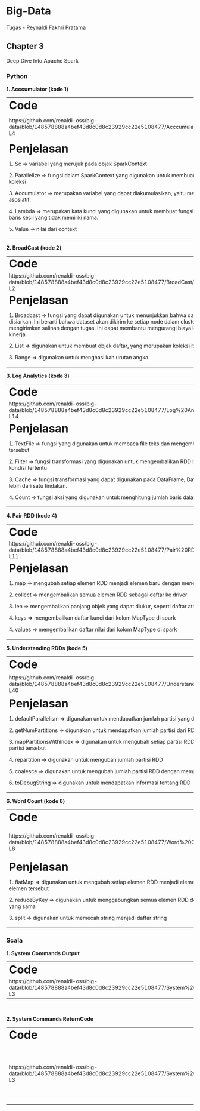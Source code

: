 # Big-Data
Tugas - Reynaldi Fakhri Pratama

## Chapter 3
Deep Dive Into Apache Spark

### Python
**1. Acccumulator (kode 1)**
<table border="0">
 <tr>
    <td><b style="font-size:30px">Code</b></td>
    <td><b style="font-size:30px">Output</b></td>
 </tr>
 <tr>
    <td>https://github.com/renaldi-oss/big-data/blob/148578888a4bef43d8c0d8c23929cc22e5108477/Acccumulator/Accumulator.py#L1-L4 </td>
    <td><img alt="Dark" src="https://github.com/renaldi-oss/big-data/blob/d93010843196ea7f1f110b6fe0c06a02680159e3/Acccumulator/Accumulator.png"></td>
 </tr>
 <tr>
   <td colspan="2">
      <b style="font-size:30px">Penjelasan</b>
      <p>
         1. Sc =>  variabel yang merujuk pada objek SparkContext 
      </p>
      <p>
         2. Parallelize => fungsi dalam SparkContext yang   digunakan untuk membuat RDD (Resilient Distributed Datasets) dari koleksi 
      </p>
      <p>
      3. Accumulator => merupakan variabel yang dapat diakumulasikan, yaitu memiliki operasi “+” yang komutatif dan asosiatif. 
      </p>
      <p>
       4. Lambda => merupakan kata kunci yang digunakan untuk membuat fungsi anonim. Fungsi ini adalah fungsi satu baris kecil yang tidak memiliki nama.
      </p>
      <p>
          5. Value => nilai dari context
      </p>
   </td>
 </tr>
</table>
<b>2. BroadCast (kode 2)</b>
<table border="0">
 <tr>
    <td><b style="font-size:30px">Code</b></td>
    <td><b style="font-size:30px">Output</b></td>
 </tr>
 <tr>
    <td>https://github.com/renaldi-oss/big-data/blob/148578888a4bef43d8c0d8c23929cc22e5108477/BroadCast/BroadCast.py#L1-L2</td>
    <td><img alt="Dark" src="https://github.com/renaldi-oss/big-data/blob/148578888a4bef43d8c0d8c23929cc22e5108477/BroadCast/Broadcast.png"></td>
 </tr>
 <tr>
   <td colspan="2">
      <b style="font-size:30px">Penjelasan</b>
      <p>
         1. Broadcast =>  fungsi yang dapat digunakan untuk menunjukkan bahwa dataset cukup kecil dan harus disiarkan. Ini berarti bahwa dataset akan dikirim ke setiap node dalam cluster hanya sekali, daripada mengirimkan salinan dengan tugas. Ini dapat membantu mengurangi biaya komunikasi dan meningkatkan kinerja.
      </p>
      <p>
         2. List => digunakan untuk membuat objek daftar, yang merupakan koleksi item yang terurut.
      </p>
      <p>
         3. Range => digunakan untuk menghasilkan urutan angka.
      </p>
   </td>
 </tr>
</table>
<b>3. Log Analytics (kode 3)</b>
<table border="0">
 <tr>
    <td><b style="font-size:30px">Code</b></td>
    <td><b style="font-size:30px">Output</b></td>
 </tr>
 <tr>
    <td>https://github.com/renaldi-oss/big-data/blob/148578888a4bef43d8c0d8c23929cc22e5108477/Log%20Analytics/LogAnalytics.py#L1-L14 </td>
    <td><img alt="Dark" src="https://github.com/renaldi-oss/big-data/blob/148578888a4bef43d8c0d8c23929cc22e5108477/Log%20Analytics/LogAnalytics.png"></td>
 </tr>
 <tr>
   <td colspan="2">
      <b style="font-size:30px">Penjelasan</b>
      <p>
         1. TextFile =>  fungsi yang digunakan untuk membaca file teks dan mengembalikan RDD yang mewakili data dalam file tersebut
      </p>
      <p>
         2. Filter => fungsi transformasi yang digunakan untuk mengembalikan RDD baru dengan subset data yang memenuhi kondisi tertentu
      </p>
      <p>
      3. Cache => fungsi transformasi yang dapat digunakan pada DataFrame, Dataset, atau RDD ketika Anda ingin melakukan lebih dari satu tindakan.  
      </p>
      <p>
       4. Count => fungsi aksi yang digunakan untuk menghitung jumlah baris dalam DataFrame, Dataset, atau RDD.
      </p>
   </td>
 </tr>
</table>
<b>4. Pair RDD (kode 4)</b>
    <table border="0">
 <tr>
    <td><b style="font-size:30px">Code</b></td>
    <td><b style="font-size:30px">Output</b></td>
 </tr>
 <tr>
    <td>https://github.com/renaldi-oss/big-data/blob/148578888a4bef43d8c0d8c23929cc22e5108477/Pair%20RDD/PairRDD.py#L1-L11 </td>
    <td><img alt="Dark" src="https://github.com/renaldi-oss/big-data/blob/148578888a4bef43d8c0d8c23929cc22e5108477/Pair%20RDD/PairRDD.png"></td>
 </tr>
 <tr>
   <td colspan="2">
      <b style="font-size:30px">Penjelasan</b>
      <p>
         1. map => mengubah setiap elemen RDD menjadi elemen baru dengan menerapkan fungsi pada elemen tersebut
      </p>
      <p>
         2. collect => mengembalikan semua elemen RDD sebagai daftar ke driver
      </p>
      <p>
         3. len => mengembalikan panjang objek yang dapat diukur, seperti daftar atau string
      </p>
      <p>
         4. keys => mengembalikan daftar kunci dari kolom MapType di spark
      </p>
      <p>
         4. values => mengembalikan daftar nilai dari kolom MapType di spark
      </p>
   </td>
 </tr>
</table>
<b>5. Understanding RDDs (kode 5)</b>
    <table border="0">
 <tr>
    <td><b style="font-size:30px" width="20%">Code</b></td>
    <td><b style="font-size:30px">Output</b></td>
 </tr>
 <tr>
    <td>https://github.com/renaldi-oss/big-data/blob/148578888a4bef43d8c0d8c23929cc22e5108477/Understanding%20RDDs/UnderstandingRDDs.py#L1-L40 </td>
    <td><img alt="Dark" src="https://github.com/renaldi-oss/big-data/blob/148578888a4bef43d8c0d8c23929cc22e5108477/Understanding%20RDDs/UnderstandingRDDs.png"></td>
 </tr>
 <tr>
   <td colspan="2">
      <b style="font-size:30px">Penjelasan</b>
      <p>
         1. defaultParallelism => digunakan untuk mendapatkan jumlah partisi yang digunakan oleh spark
      </p>
      <p>
         2. getNumPartitions => digunakan untuk mendapatkan jumlah partisi dari RDD
      </p>
      <p>
         3. mapPartitionsWithIndex => digunakan untuk mengubah setiap partisi RDD menjadi elemen baru dengan menerapkan fungsi pada partisi tersebut
      </p>
      <p>
         4. repartition => digunakan untuk mengubah jumlah partisi RDD
      </p>
      <p>
         5. coalesce => digunakan untuk mengubah jumlah partisi RDD dengan mempertahankan jumlah partisi yang ada
      </p>
      <p>
         6. toDebugString => digunakan untuk mendapatkan informasi tentang RDD
      </p>
   </td>
 </tr>
</table>
<b>6. Word Count (kode 6)</b>
    <table border="0">
 <tr>
    <td><b style="font-size:30px">Code</b></td>
    <td><b style="font-size:30px">Output</b></td>
 </tr>
 <tr>
    <td>https://github.com/renaldi-oss/big-data/blob/148578888a4bef43d8c0d8c23929cc22e5108477/Word%20Count/WordCount.py#L1-L8 </td>
    <td><img alt="Dark" src="https://github.com/renaldi-oss/big-data/blob/148578888a4bef43d8c0d8c23929cc22e5108477/Word%20Count/Word%20Count.png"></td>
 </tr>
 <tr>
   <td colspan="2">
      <b style="font-size:30px">Penjelasan</b>
      <!-- jelaskan mengenai flatMap, reduceByKey, split -->
      <p>
         1. flatMap => digunakan untuk mengubah setiap elemen RDD menjadi elemen baru dengan menerapkan fungsi pada elemen tersebut
      </p>
      <p>
         2. reduceByKey => digunakan untuk menggabungkan semua elemen RDD dengan fungsi yang sama dengan kunci yang sama
      </p>
      <p>
         3. split => digunakan untuk memecah string menjadi daftar string
      </p>
   </td>
 </tr>
</table>

### Scala

**1. System Commands Output**
<table border="0">
 <tr>
    <td><b style="font-size:30px">Code</b></td>
    <td><b style="font-size:30px">Output</b></td>
 </tr>
 <tr>
    <td>https://github.com/renaldi-oss/big-data/blob/148578888a4bef43d8c0d8c23929cc22e5108477/System%20Commands%20Output/SystemCommandsOutput.scala#L1-L3</td>
    <td><img alt="Dark" src="https://github.com/renaldi-oss/big-data/blob/148578888a4bef43d8c0d8c23929cc22e5108477/System%20Commands%20Output/SystemCommandsOutput.png"></td>
 </tr>
 <!-- <tr>
   <td colspan="2">
      <b style="font-size:30px">Penjelasan</b>
      <p>
         1. Sc =>  variabel yang merujuk pada objek SparkContext 
      </p>
      <p>
         2. Parallelize => fungsi dalam SparkContext yang   digunakan untuk membuat RDD (Resilient Distributed Datasets) dari koleksi 
      </p>
      <p>
      3. Accumulator => merupakan variabel yang dapat diakumulasikan, yaitu memiliki operasi “+” yang komutatif dan asosiatif. 
      </p>
      <p>
       4. Lambda => merupakan kata kunci yang digunakan untuk membuat fungsi anonim. Fungsi ini adalah fungsi satu baris kecil yang tidak memiliki nama.
      </p>
      <p>
          5. Value => nilai dari context
      </p>
   </td>
 </tr> -->
</table><br>

**2. System Commands ReturnCode**
<table border="0">
 <tr>
    <td><b style="font-size:30px">Code</b></td>
    <td><b style="font-size:30px">Output</b></td>
 </tr>
 <tr>
    <td>https://github.com/renaldi-oss/big-data/blob/148578888a4bef43d8c0d8c23929cc22e5108477/System%20Commands%20ReturnCode/SystemCommandsReturnCode.scala#L1-L3 </td>
    <td><img alt="Dark" src="https://github.com/renaldi-oss/big-data/blob/148578888a4bef43d8c0d8c23929cc22e5108477/System%20Commands%20ReturnCode/SystemCommandsReturnCode.png"></td>
 </tr>
 <!-- <tr>
   <td colspan="2">
      <b style="font-size:30px">Penjelasan</b>
      <p>
         1. sys.process adalah perintah untuk mengimpor modul sys.process dari Scala. Module ini digunakan untuk menjalankan dan mengontrol proses eksternal dari program
      </p>
   </td>
 </tr> -->
</table>
